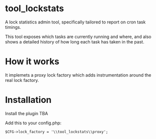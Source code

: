 # tool_lockstats

A lock statistics admin tool, specifically tailored to report on cron task timings.

This tool exposes which tasks are currently running and where, and also shows a detailed
history of how long each task has taken in the past.

# How it works

It implemets a proxy lock factory which adds instrumentation around the real lock factory.


# Installation

Install the plugin TBA

Add this to your config.php:

```
$CFG->lock_factory = '\\tool_lockstats\\proxy';
```

